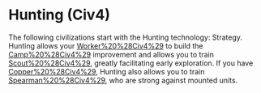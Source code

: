 # Hunting (Civ4)

The following civilizations start with the Hunting technology:
Strategy.
Hunting allows your [Worker%20%28Civ4%29](Workers) to build the [Camp%20%28Civ4%29](Camp) improvement and allows you to train [Scout%20%28Civ4%29](Scouts), greatly facilitating early exploration. If you have [Copper%20%28Civ4%29](Copper), Hunting also allows you to train [Spearman%20%28Civ4%29](Spearmen), who are strong against mounted units.